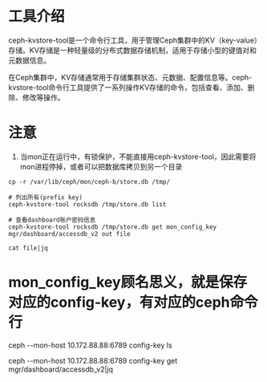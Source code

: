 # 工具介绍
ceph-kvstore-tool是一个命令行工具，用于管理Ceph集群中的KV（key-value）存储。KV存储是一种轻量级的分布式数据存储机制，适用于存储小型的键值对和元数据信息。

在Ceph集群中，KV存储通常用于存储集群状态、元数据、配置信息等。ceph-kvstore-tool命令行工具提供了一系列操作KV存储的命令，包括查看、添加、删除、修改等操作。

# 注意
1. 当mon正在运行中，有锁保护，不能直接用ceph-kvstore-tool，因此需要将mon进程停掉，或者可以把数据库拷贝到另一个目录


```
cp -r /var/lib/ceph/mon/ceph-b/store.db /tmp/

# 列出所有(prefix key)
ceph-kvstore-tool rocksdb /tmp/store.db list

# 查看dashboard账户密码信息
ceph-kvstore-tool rocksdb /tmp/store.db get mon_config_key  mgr/dashboard/accessdb_v2 out file

cat file|jq
```

# mon_config_key顾名思义，就是保存对应的config-key，有对应的ceph命令行
ceph --mon-host 10.172.88.88:6789 config-key ls

ceph --mon-host 10.172.88.88:6789 config-key get mgr/dashboard/accessdb_v2|jq
